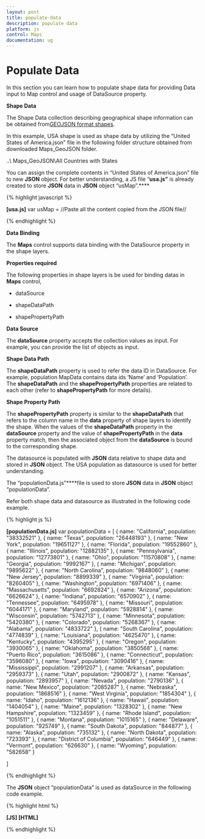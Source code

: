 ```yaml
---
layout: post
title: populate-data
description: populate data
platform: js
control: Maps
documentation: ug
---
```


# Populate Data

In this section you can learn how to populate shape data for providing Data input to Map control and usage of DataSource property.

**Shape Data**

The Shape Data collection describing geographical shape information can be obtained from[GEOJSON format shapes](http://www.syncfusion.com/uploads/user/uploads/Maps_GeoJSON.zip). 

In this example, USA shape is used as shape data by utilizing the “United States of America.json” file in the following folder structure obtained from downloaded Maps_GeoJSON folder.

..\ Maps_GeoJSON\All Countries with States

You can assign the complete contents in “United States of America.json” file to new **JSON** object. For better understanding, a JS file “**usa.js”** is already created to store **JSON** data in **JSON** object “usMap”.****

{% highlight javascript %}

**[usa.js]**
var usMap = //Paste all the content copied from the JSON file// 


{% endhighlight %}

**Data Binding**

The **Maps** control supports data binding with the DataSource property in the shape layers. 

**Properties required**

The following properties in shape layers is be used for binding datas in **Maps** control,

* dataSource

* shapeDataPath

* shapePropertyPath

**Data Source**

The **dataSource** property accepts the collection values as input. For example, you can provide the list of objects as input.

**Shape Data Path** 

The **shapeDataPath** property is used to refer the data ID in DataSource. For example, population MapData contains data ids ‘Name’ and ‘Population’. The **shapeDataPath** and the **shapePropertyPath** properties are related to each other (refer to **shapePropertyPath** for more details).

**Shape Property Path**

The **shapePropertyPath** property is similar to the **shapeDataPath** that refers to the column name in the **data** property of shape layers to identify the shape. When the values of the **shapeDataPath** property in the **dataSource** property and the value of **shapePropertyPath** in the **data** property match, then the associated object from the **dataSource** is bound to the corresponding shape.

The datasource is populated with **JSON** data relative to shape data and stored in **JSON** object. The USA population as datasource is used for better understanding. 

The “populationData.js”****file is used to store **JSON** data in **JSON** object “populationData”. 

Refer both shape data and datasource as illustrated in the following code example.

{% highlight js %}

**[populationData.js]**
var populationData = [
{ name: "California", population: "38332521" },
{ name: "Texas", population: "26448193" },
{ name: "New York", population: "19651127" },
{ name: "Florida", population: "19552860" },
{ name: "Illinois", population: "12882135" },
{ name: "Pennsylvania", population: "12773801" },
{ name: "Ohio", population: "11570808" },
{ name: "Georgia", population: "9992167" },
{ name: "Michigan", population: "9895622" },
{ name: "North Carolina", population: "9848060" },
{ name: "New Jersey", population: "8899339" },
{ name: "Virginia", population: "8260405" },
{ name: "Washington", population: "6971406" },
{ name: "Massachusetts", population: "6692824" },
{ name: "Arizona", population: "6626624" },
{ name: "Indiana", population: "6570902" },
{ name: "Tennessee", population: "6495978" },
{ name: "Missouri", population: "6044171" },
{ name: "Maryland", population: "5928814" },
{ name: "Wisconsin", population: "5742713" },
{ name: "Minnesota", population: "5420380" },
{ name: "Colorado", population: "5268367" },
{ name: "Alabama", population: "4833722" },
{ name: "South Carolina", population: "4774839" },
{ name: "Louisiana", population: "4625470" },
{ name: "Kentucky", population: "4395295" },
{ name: "Oregon", population: "3930065" },
{ name: "Oklahoma", population: "3850568" },
{ name: "Puerto Rico", population: "3615086" },
{ name: "Connecticut", population: "3596080" },
{ name: "Iowa", population: "3090416" },
{ name: "Mississippi", population: "2991207" },
{ name: "Arkansas", population: "2959373" },
{ name: "Utah", population: "2900872" },
{ name: "Kansas", population: "2893957" },
{ name: "Nevada", population: "2790136" },
{ name: "New Mexico", population: "2085287" },
{ name: "Nebraska", population: "1868516" },
{ name: "West Virginia", population: "1854304" },
{ name: "Idaho", population: "1612136" },
{ name: "Hawaii", population: "1404054" },
{ name: "Maine", population: "1328302" },
{ name: "New Hampshire", population: "1323459" },
{ name: "Rhode Island", population: "1051511" },
{ name: "Montana", population: "1015165" },
{ name: "Delaware", population: "925749" },
{ name: "South Dakota", population: "844877" },
{ name: "Alaska", population: "735132" },
{ name: "North Dakota", population: "723393" },
{ name: "District of Columbia", population: "646449" },
{ name: "Vermont", population: "626630" },
{ name: "Wyoming", population: "582658" }

]

<!-- Shape data file-->
<script src="usa.js" type="text/javascript"></script>
<!-- Data source file-->
<script src="populationData.js" type="text/javascript"></script> 


{% endhighlight %}

The **JSON** object “populationData” is used as dataSource in the following code example.

{% highlight html %}

**[JS]**
**[HTML]**
    <script type="text/javascript">
        jQuery(function ($) {
            $("#mapContainer").ejMap({
                layers: [
               {
                       shapeData: usMap,
                       shapeDataPath: "name",
                       shapeIdTableField: "name",
                       dataSource: populationData
               }]
            });
        }); 
 </script> 


{% endhighlight %}



